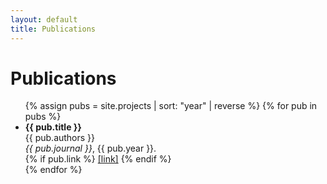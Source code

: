 ```yaml
---
layout: default
title: Publications
---
```


<h1>Publications</h1>

<ul>
  {% assign pubs = site.projects | sort: "year" | reverse %}
  {% for pub in pubs %}
    <li>
      <strong>{{ pub.title }}</strong><br>
      {{ pub.authors }}<br>
      <em>{{ pub.journal }}</em>, {{ pub.year }}.<br>
      {% if pub.link %}
        <a href="{{ pub.link }}" target="_blank">[link]</a>
      {% endif %}
    </li>
  {% endfor %}
</ul>
